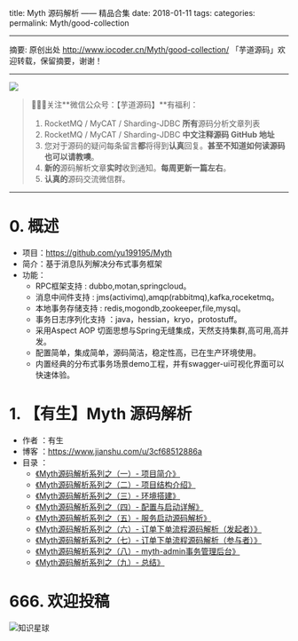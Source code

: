 title: Myth 源码解析 —— 精品合集
date: 2018-01-11
tags:
categories:
permalink: Myth/good-collection

-------

摘要: 原创出处 http://www.iocoder.cn/Myth/good-collection/ 「芋道源码」欢迎转载，保留摘要，谢谢！

-------

![](http://www.iocoder.cn/images/common/wechat_mp_2017_07_31.jpg)

> 🙂🙂🙂关注**微信公众号：【芋道源码】**有福利：
> 1. RocketMQ / MyCAT / Sharding-JDBC **所有**源码分析文章列表
> 2. RocketMQ / MyCAT / Sharding-JDBC **中文注释源码 GitHub 地址**
> 3. 您对于源码的疑问每条留言**都**将得到**认真**回复。**甚至不知道如何读源码也可以请教噢**。
> 4. **新的**源码解析文章**实时**收到通知。**每周更新一篇左右**。  
> 5. **认真的**源码交流微信群。

-------

# 0. 概述

* 项目：https://github.com/yu199195/Myth
* 简介：基于消息队列解决分布式事务框架
* 功能：
  * RPC框架支持 : dubbo,motan,springcloud。
  * 消息中间件支持 : jms(activimq),amqp(rabbitmq),kafka,roceketmq。
  * 本地事务存储支持 : redis,mogondb,zookeeper,file,mysql。
  * 事务日志序列化支持 ：java，hessian，kryo，protostuff。
  * 采用Aspect AOP 切面思想与Spring无缝集成，天然支持集群,高可用,高并发。
  * 配置简单，集成简单，源码简洁，稳定性高，已在生产环境使用。
  * 内置经典的分布式事务场景demo工程，并有swagger-ui可视化界面可以快速体验。

# 1. 【有生】Myth 源码解析

* 作者 ：有生
* 博客 ：https://www.jianshu.com/u/3cf68512886a
* 目录 ：
    * [《Myth源码解析系列之（一）- 项目简介》](https://www.jianshu.com/p/40ea1e219ff2)
    * [《Myth源码解析系列之（二）- 项目结构介绍》](https://www.jianshu.com/p/d101cacd3043)
    * [《Myth源码解析系列之（三）- 环境搭建》](https://www.jianshu.com/p/37ad06080ed3)
    * [《Myth源码解析系列之（四）- 配置与启动详解》](https://www.jianshu.com/p/1715c191452c)
    * [《Myth源码解析系列之（五）- 服务启动源码解析》](https://www.jianshu.com/p/a87457a73078)
    * [《Myth源码解析系列之（六）- 订单下单流程源码解析（发起者）》](https://www.jianshu.com/p/d5e08fd838f7)
    * [《Myth源码解析系列之（七）- 订单下单流程源码解析（参与者）》](https://www.jianshu.com/p/4481f92058ea)
    * [《Myth源码解析系列之（八）- myth-admin事务管理后台》](https://www.jianshu.com/p/5b8417449606)
    * [《Myth源码解析系列之（九）- 总结》](https://www.jianshu.com/p/66f6149ea119)

# 666. 欢迎投稿

![知识星球](http://www.iocoder.cn/images/Architecture/2017_12_29/01.png)


